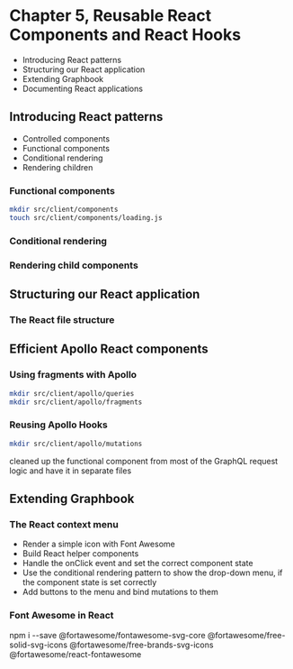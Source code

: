 # Chapter 5, Reusable React Components and React Hooks
-  Introducing React patterns
-  Structuring our React application
-  Extending Graphbook
-  Documenting React applications

##  Introducing React patterns
-  Controlled components
-  Functional components
-  Conditional rendering
-  Rendering children

### Functional components
```sh
mkdir src/client/components
touch src/client/components/loading.js
```

### Conditional rendering
### Rendering child components

## Structuring our React application
### The React file structure

## Efficient Apollo React components
### Using fragments with Apollo
```sh
mkdir src/client/apollo/queries
mkdir src/client/apollo/fragments
```

### Reusing Apollo Hooks
```sh
mkdir src/client/apollo/mutations
```

cleaned up the functional component from most of the GraphQL request logic and
have it in separate files

## Extending Graphbook
### The React context menu
- Render a simple icon with Font Awesome
- Build React helper components
- Handle the onClick event and set the correct component state
- Use the conditional rendering pattern to show the drop-down menu, if the component state is set correctly
- Add buttons to the menu and bind mutations to them

### Font Awesome in React
npm i --save @fortawesome/fontawesome-svg-core @fortawesome/free-solid-svg-icons @fortawesome/free-brands-svg-icons @fortawesome/react-fontawesome
